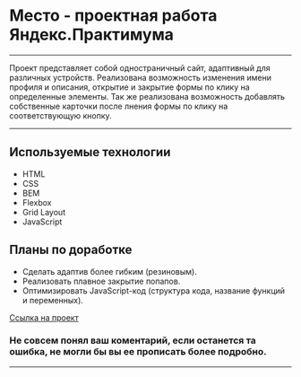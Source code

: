 # Место - проектная работа Яндекс.Практимума

---

Проект представляет собой одностраничный сайт, адаптивный для различных устройств. Реализована возможность изменения имени профиля и описания, открытие и закрытие формы по клику на определенные элементы. Так же реализована возможность добавлять собственные карточки после лнения формы по клику на соответствующую кнопку.

---

## Используемые технологии
* HTML
* CSS
* BEM
* Flexbox
* Grid Layout
* JavaScript

## Планы по доработке
* Сделать адаптив более гибким (резиновым).
* Реализовать плавное закрытие попапов.
* Оптимизировать JavaScript-код (структура кода, название функций и переменных).

[Ссылка на проект](https://totalretard.github.io/mesto/)

### Не совсем понял ваш коментарий, если останется та ошибка, не могли бы вы ее прописать более подробно.
---